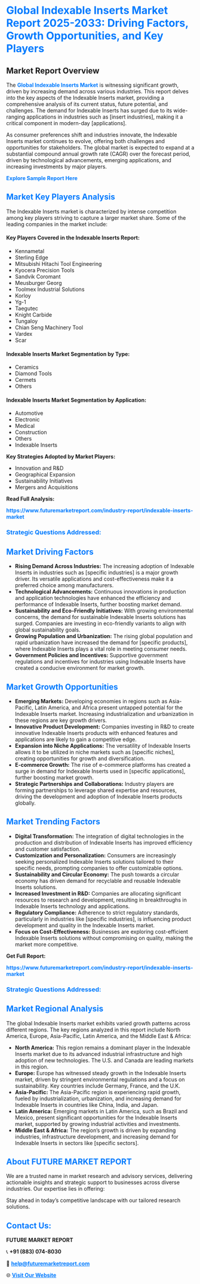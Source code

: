 <h1 style="color: #007BFF;">Global Indexable Inserts Market Report 2025-2033: Driving Factors, Growth Opportunities, and Key Players</h1>

<section id="overview">
<h2>Market Report Overview</h2>
<p>The <a href="https://www.futuremarketreport.com/industry-report/indexable-inserts-market" style="color: #007BFF; text-decoration: none;"><strong>Global Indexable Inserts Market</strong></a> is witnessing significant growth, driven by increasing demand across various industries. This report delves into the key aspects of the Indexable Inserts market, providing a comprehensive analysis of its current status, future potential, and challenges. The demand for Indexable Inserts has surged due to its wide-ranging applications in industries such as [insert industries], making it a critical component in modern-day [applications].</p>
<p>As consumer preferences shift and industries innovate, the Indexable Inserts market continues to evolve, offering both challenges and opportunities for stakeholders. The global market is expected to expand at a substantial compound annual growth rate (CAGR) over the forecast period, driven by technological advancements, emerging applications, and increasing investments by major players.</p>
</section>

<section id="overview">
<p><a href="https://www.futuremarketreport.com/request-sample/reportId=128682" style="color: #007BFF; text-decoration: none;"><strong>Explore Sample Report Here</strong></a></p>
</section>

<section id="key-players">
<h2 style="color: #007BFF;">Market Key Players Analysis</h2>
<p>The Indexable Inserts market is characterized by intense competition among key players striving to capture a larger market share. Some of the leading companies in the market include:</p>
<h4>Key Players Covered in the Indexable Inserts Report:</h4>
<ul><li>Kennametal</li><li>Sterling Edge</li><li>Mitsubishi Hitachi Tool Engineering</li><li>Kyocera Precision Tools</li><li>Sandvik Coromant</li><li>Meusburger Georg</li><li>Toolmex Industrial Solutions</li><li>Korloy</li><li>Yg-1</li><li>Taegutec</li><li>Knight Carbide</li><li>Tungaloy</li><li>Chian Seng Machinery Tool</li><li>Vardex</li><li>Scar</li></ul>
<h4>Indexable Inserts Market Segmentation by Type:</h4>
<ul><li>Ceramics</li><li>Diamond Tools</li><li>Cermets</li><li>Others</li></ul>

<h4>Indexable Inserts Market Segmentation by Application:</h4>
<ul><li>Automotive</li><li>Electronic</li><li>Medical</li><li>Construction</li><li>Others</li><li>Indexable Inserts</li></ul>
<p><strong>Key Strategies Adopted by Market Players:</strong></p>
<ul>
<li>Innovation and R&D</li>
<li>Geographical Expansion</li>
<li>Sustainability Initiatives</li>
<li>Mergers and Acquisitions</li>
</ul>
</section>

<section>
<p><strong>Read Full Analysis: </strong></p><a href="https://www.futuremarketreport.com/industry-report/indexable-inserts-market" style="color: #007BFF; text-decoration: none;"><strong>https://www.futuremarketreport.com/industry-report/indexable-inserts-market</strong></a>
<h3 style="color: #007BFF;">Strategic Questions Addressed:</h3>
</section>

<section id="driving-factors">
<h2 style="color: #007BFF;">Market Driving Factors</h2>
<ul>
<li><strong>Rising Demand Across Industries:</strong> The increasing adoption of Indexable Inserts in industries such as [specific industries] is a major growth driver. Its versatile applications and cost-effectiveness make it a preferred choice among manufacturers.</li>
<li><strong>Technological Advancements:</strong> Continuous innovations in production and application technologies have enhanced the efficiency and performance of Indexable Inserts, further boosting market demand.</li>
<li><strong>Sustainability and Eco-Friendly Initiatives:</strong> With growing environmental concerns, the demand for sustainable Indexable Inserts solutions has surged. Companies are investing in eco-friendly variants to align with global sustainability goals.</li>
<li><strong>Growing Population and Urbanization:</strong> The rising global population and rapid urbanization have increased the demand for [specific products], where Indexable Inserts plays a vital role in meeting consumer needs.</li>
<li><strong>Government Policies and Incentives:</strong> Supportive government regulations and incentives for industries using Indexable Inserts have created a conducive environment for market growth.</li>
</ul>
</section>

<section id="growth-opportunities">
<h2 style="color: #007BFF;">Market Growth Opportunities</h2>
<ul>
<li><strong>Emerging Markets:</strong> Developing economies in regions such as Asia-Pacific, Latin America, and Africa present untapped potential for the Indexable Inserts market. Increasing industrialization and urbanization in these regions are key growth drivers.</li>
<li><strong>Innovative Product Development:</strong> Companies investing in R&D to create innovative Indexable Inserts products with enhanced features and applications are likely to gain a competitive edge.</li>
<li><strong>Expansion into Niche Applications:</strong> The versatility of Indexable Inserts allows it to be utilized in niche markets such as [specific niches], creating opportunities for growth and diversification.</li>
<li><strong>E-commerce Growth:</strong> The rise of e-commerce platforms has created a surge in demand for Indexable Inserts used in [specific applications], further boosting market growth.</li>
<li><strong>Strategic Partnerships and Collaborations:</strong> Industry players are forming partnerships to leverage shared expertise and resources, driving the development and adoption of Indexable Inserts products globally.</li>
</ul>
</section>

<section id="trending-factors">
<h2 style="color: #007BFF;">Market Trending Factors</h2>
<ul>
<li><strong>Digital Transformation:</strong> The integration of digital technologies in the production and distribution of Indexable Inserts has improved efficiency and customer satisfaction.</li>
<li><strong>Customization and Personalization:</strong> Consumers are increasingly seeking personalized Indexable Inserts solutions tailored to their specific needs, prompting companies to offer customizable options.</li>
<li><strong>Sustainability and Circular Economy:</strong> The push towards a circular economy has driven demand for recyclable and reusable Indexable Inserts solutions.</li>
<li><strong>Increased Investment in R&D:</strong> Companies are allocating significant resources to research and development, resulting in breakthroughs in Indexable Inserts technology and applications.</li>
<li><strong>Regulatory Compliance:</strong> Adherence to strict regulatory standards, particularly in industries like [specific industries], is influencing product development and quality in the Indexable Inserts market.</li>
<li><strong>Focus on Cost-Effectiveness:</strong> Businesses are exploring cost-efficient Indexable Inserts solutions without compromising on quality, making the market more competitive.</li>
</ul>
</section>

<section>
<p><strong>Get Full Report: </strong></p><a href="https://www.futuremarketreport.com/industry-report/indexable-inserts-market" style="color: #007BFF; text-decoration: none;"><strong>https://www.futuremarketreport.com/industry-report/indexable-inserts-market</strong></a>
<h3 style="color: #007BFF;">Strategic Questions Addressed:</h3>
</section>


<section id="regional-analysis">
<h2 style="color: #007BFF;">Market Regional Analysis</h2>
<p>The global Indexable Inserts market exhibits varied growth patterns across different regions. The key regions analyzed in this report include North America, Europe, Asia-Pacific, Latin America, and the Middle East & Africa:</p>
<ul>
<li><strong>North America:</strong> This region remains a dominant player in the Indexable Inserts market due to its advanced industrial infrastructure and high adoption of new technologies. The U.S. and Canada are leading markets in this region.</li>
<li><strong>Europe:</strong> Europe has witnessed steady growth in the Indexable Inserts market, driven by stringent environmental regulations and a focus on sustainability. Key countries include Germany, France, and the U.K.</li>
<li><strong>Asia-Pacific:</strong> The Asia-Pacific region is experiencing rapid growth, fueled by industrialization, urbanization, and increasing demand for Indexable Inserts in countries like China, India, and Japan.</li>
<li><strong>Latin America:</strong> Emerging markets in Latin America, such as Brazil and Mexico, present significant opportunities for the Indexable Inserts market, supported by growing industrial activities and investments.</li>
<li><strong>Middle East & Africa:</strong> The region’s growth is driven by expanding industries, infrastructure development, and increasing demand for Indexable Inserts in sectors like [specific sectors].</li>
</ul>
</section>

<footer>
<h2 style="color: #007BFF;">About FUTURE MARKET REPORT</h2>
<p>We are a trusted name in market research and advisory services, delivering actionable insights and strategic support to businesses across diverse industries. Our expertise lies in offering:</p>

<p>Stay ahead in today’s competitive landscape with our tailored research solutions.</p>

<h2 style="color: #007BFF;">Contact Us:</h2>
<p><strong>FUTURE MARKET REPORT</strong></p>
<p>📞 <strong>+91 (883) 074-8030</strong></p>
<p>📧 <strong><a href="mailto:help@futuremarketreport.com" style="color: #007BFF;">help@futuremarketreport.com</a></strong></p>
<p>🌐 <strong><a href="https://www.futuremarketreport.com/" style="color: #007BFF;">Visit Our Website</a></strong></p>
</footer>
